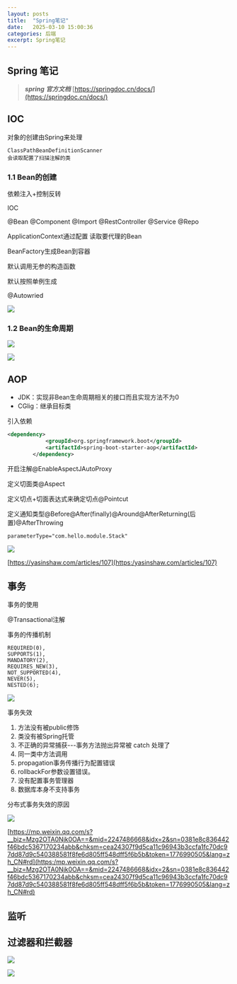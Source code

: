 ```yaml
---
layout: posts
title:  "Spring笔记"
date:   2025-03-10 15:00:36
categories: 后端
excerpt: Spring笔记
---
```


## Spring 笔记

> ***spring 官方文档***       [https://springdoc.cn/docs/](https://springdoc.cn/docs/)

## IOC

对象的创建由Spring来处理



````
ClassPathBeanDefinitionScanner
会读取配置了扫描注解的类
````

### 1.1 Bean的创建

依赖注入+控制反转

IOC

@Bean @Component @Import  @RestController @Service @Repo

ApplicationContext通过配置 读取要代理的Bean

BeanFactory生成Bean到容器

默认调用无参的构造函数

默认按照单例生成



@Autowried

![](/assets/article/18e690e84c0.png)

### 1.2 Bean的生命周期

![](/assets/article/18ecdffd1e2.png)

![](/assets/article/18ece0027b2.png)

## AOP

- JDK：实现非Bean生命周期相关的接口而且实现方法不为0
- CGlig：继承目标类

引入依赖

```xml
<dependency>
            <groupId>org.springframework.boot</groupId>
            <artifactId>spring-boot-starter-aop</artifactId>
        </dependency>
```



开启注解@EnableAspectJAutoProxy

定义切面类@Aspect

定义切点+切面表达式来确定切点@Pointcut

定义通知类型@Before@After(finally)@Around@AfterReturning(后置)@AfterThrowing

````
parameterType="com.hello.module.Stack" 
````

![](/assets/article/18ed007d8ae.png)

[https://yasinshaw.com/articles/107](https:/yasinshaw.com/articles/107)

## 事务

事务的使用

@Transactional注解

事务的传播机制

````
REQUIRED(0),
SUPPORTS(1),
MANDATORY(2),
REQUIRES_NEW(3),
NOT_SUPPORTED(4),
NEVER(5),
NESTED(6);
````

![](/assets/article/18ed015950e.png)

事务失效

1. 方法没有被public修饰
2. 类没有被Spring托管
3. 不正确的异常捕获---事务方法抛出异常被 catch 处理了
4. 同一类中方法调用
5. propagation事务传播行为配置错误
6. rollbackFor参数设置错误。
7. 没有配置事务管理器
8. 数据库本身不支持事务

分布式事务失效的原因

![](/assets/article/18e9d36ae3a.png)

[https://mp.weixin.qq.com/s?__biz=Mzg2OTA0Njk0OA==&mid=2247486668&idx=2&sn=0381e8c836442f46bdc5367170234abb&chksm=cea24307f9d5ca11c96943b3ccfa1fc70dc97dd87d9c540388581f8fe6d805ff548dff5f6b5b&token=1776990505&lang=zh_CN#rd](https:/mp.weixin.qq.com/s?__biz=Mzg2OTA0Njk0OA==&mid=2247486668&idx=2&sn=0381e8c836442f46bdc5367170234abb&chksm=cea24307f9d5ca11c96943b3ccfa1fc70dc97dd87d9c540388581f8fe6d805ff548dff5f6b5b&token=1776990505&lang=zh_CN#rd)

##  监听

##  过滤器和拦截器



![](/assets/article/18e69291b74.png)

![](/assets/article/18ed04719c1.png)

